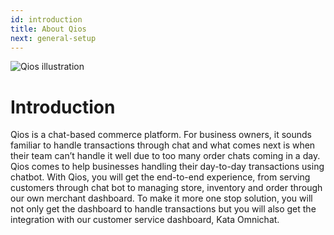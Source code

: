 ```yaml
---
id: introduction
title: About Qios
next: general-setup
---
```


![Qios illustration](/assets/images/products/qios/image0.png)

# Introduction

Qios is a chat-based commerce platform. For business owners, it sounds familiar to handle transactions through chat and what comes next is when their team can’t handle it well due to too many order chats coming in a day. Qios comes to help businesses handling their day-to-day transactions using chatbot. With Qios, you will get the end-to-end experience, from serving customers through chat bot to managing store, inventory and order through our own merchant dashboard. To make it more one stop solution, you will not only get the dashboard to handle transactions but you will also get the integration with our customer service dashboard, Kata Omnichat.
